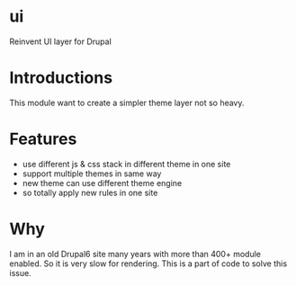 # ui
Reinvent UI layer for Drupal

# Introductions

This module want to create a simpler theme layer not so heavy.

# Features

* use different js & css stack in different theme in one site
* support multiple themes in same way
* new theme can use different theme engine
* so totally apply new rules in one site

# Why

I am in an old Drupal6 site many years with more than 400+ module enabled.
So it is very slow for rendering. This is a part of code to solve this issue.
